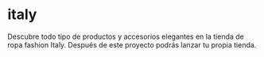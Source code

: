 # italy
Descubre todo tipo de productos y accesorios elegantes en la tienda de ropa fashion Italy. Después de este proyecto podrás lanzar tu propia tienda.
